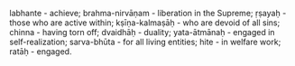 labhante - achieve; brahma-nirvāṇam - liberation in the Supreme; ṛṣayaḥ - those who are active within; kṣīṇa-kalmaṣāḥ - who are devoid of all sins; chinna - having torn off; dvaidhāḥ - duality; yata-ātmānaḥ - engaged in self-realization; sarva-bhūta - for all living entities; hite - in welfare work; ratāḥ - engaged.